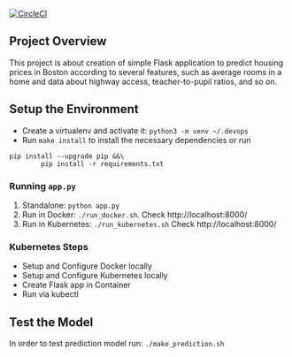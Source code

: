 [![CircleCI](https://circleci.com/gh/ISafronenko/project-ml-microservice-kubernetes/tree/master.svg?style=svg)](https://circleci.com/gh/ISafronenko/project-ml-microservice-kubernetes/tree/master)

## Project Overview

This project is about creation of simple Flask application to predict housing prices in Boston according to several features, such as average rooms in a home and data about highway access, teacher-to-pupil ratios, and so on.


## Setup the Environment

* Create a virtualenv and activate it: `python3 -m venv ~/.devops`
* Run `make install` to install the necessary dependencies or run
```
pip install --upgrade pip &&\
		pip install -r requirements.txt
```

### Running `app.py`

1. Standalone:  `python app.py`
2. Run in Docker:  `./run_docker.sh`. Check http://localhost:8000/
3. Run in Kubernetes:  `./run_kubernetes.sh` Check http://localhost:8000/

### Kubernetes Steps

* Setup and Configure Docker locally
* Setup and Configure Kubernetes locally
* Create Flask app in Container
* Run via kubectl

## Test the Model
In order to test prediction model run:
`./make_prediction.sh`
